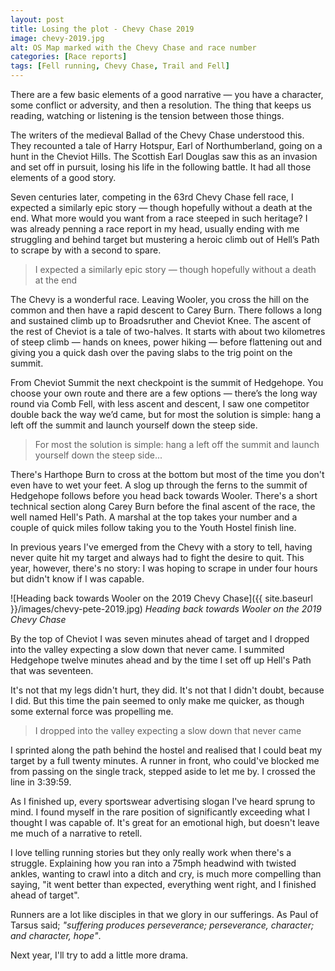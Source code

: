 ```yaml
---
layout: post
title: Losing the plot - Chevy Chase 2019
image: chevy-2019.jpg
alt: OS Map marked with the Chevy Chase and race number
categories: [Race reports]
tags: [Fell running, Chevy Chase, Trail and Fell]
---
```


There are a few basic elements of a good narrative — you have a character, some conflict or adversity, and then a resolution. The thing that keeps us reading, watching or listening is the tension between those things.

The writers of the medieval Ballad of the Chevy Chase understood this. They recounted a tale of Harry Hotspur, Earl of Northumberland, going on a hunt in the Cheviot Hills. The Scottish Earl Douglas saw this as an invasion and set off in pursuit, losing his life in the following battle. It had all those elements of a good story.

Seven centuries later, competing in the 63rd Chevy Chase fell race, I expected a similarly epic story — though hopefully without a death at the end. What more would you want from a race steeped in such heritage? I was already penning a race report in my head, usually ending with me struggling and behind target but mustering a heroic climb out of Hell’s Path to scrape by with a second to spare.

>I expected a similarly epic story — though hopefully without a death at the end

The Chevy is a wonderful race. Leaving Wooler, you cross the hill on the common and then have a rapid descent to Carey Burn. There follows a long and sustained climb up to Broadsruther and Cheviot Knee. The ascent of the rest of Cheviot is a tale of two-halves. It starts with about two kilometres of steep climb — hands on knees, power hiking — before flattening out and giving you a quick dash over the paving slabs to the trig point on the summit.

From Cheviot Summit the next checkpoint is the summit of Hedgehope. You choose your own route and there are a few options — there’s the long way round via Comb Fell, with less ascent and descent, I saw one competitor double back the way we’d came, but for most the solution is simple: hang a left off the summit and launch yourself down the steep side.

>For most the solution is simple: hang a left off the summit and launch yourself down the steep side...

There's Harthope Burn to cross at the bottom but most of the time you don't even have to wet your feet. A slog up through the ferns to the summit of Hedgehope follows before you head back towards Wooler. There's a short technical section along Carey Burn before the final ascent of the race, the well named Hell's Path. A marshal at the top takes your number and a couple of quick miles follow taking you to the Youth Hostel finish line.

In previous years I've emerged from the Chevy with a story to tell, having never quite hit my target and always had to fight the desire to quit. This year, however, there's no story: I was hoping to scrape in under four hours but didn't know if I was capable. 

![Heading back towards Wooler on the 2019 Chevy Chase]({{ site.baseurl }}/images/chevy-pete-2019.jpg) *Heading back towards Wooler on the 2019 Chevy Chase*

By the top of Cheviot I was seven minutes ahead of target and I dropped into the valley expecting a slow down that never came. I summited Hedgehope twelve minutes ahead and by the time I set off up Hell's Path that was seventeen.

It's not that my legs didn't hurt, they did. It's not that I didn't doubt, because I did. But this time the pain seemed to only make me quicker, as though some external force was propelling me. 

>I dropped into the valley expecting a slow down that never came

I sprinted along the path behind the hostel and realised that I could beat my target by a full twenty minutes. A runner in front, who could've blocked me from passing on the single track, stepped aside to let me by. I crossed the line in 3:39:59.

As I finished up, every sportswear advertising slogan I've heard sprung to mind. I found myself in the rare position of significantly exceeding what I thought I was capable of. It's great for an emotional high, but doesn't leave me much of a narrative to retell.

I love telling running stories but they only really work when there's a struggle. Explaining how you ran into a 75mph headwind with twisted ankles, wanting to crawl into a ditch and cry, is much more compelling than saying, "it went better than expected, everything went right, and I finished ahead of target". 

Runners are a lot like disciples in that we glory in our sufferings. As Paul of Tarsus said; *"suffering produces perseverance; perseverance, character; and character, hope"*.

Next year, I'll try to add a little more drama.
